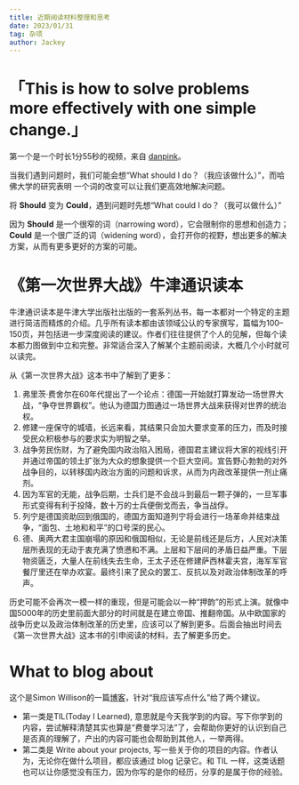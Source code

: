 ```yaml
---
title: 近期阅读材料整理和思考
date: 2023/01/31
tag: 杂项
author: Jackey
---
```


# 「This is how to solve problems more effectively with one simple change.」

第一个是一个时长1分55秒的视频，来自 [danpink](https://www.danpink.com/pinkcast/pinkcast-4-31-this-is-how-to-solve-problems-more-effectively-with-one-simple-change/)。

当我们遇到问题时，我们可能会想“What should I do？（我应该做什么）”，而哈佛大学的研究表明 一个词的改变可以让我们更高效地解决问题。

将 **Should** 变为 **Could**，遇到问题时先想“What could I do？（我可以做什么）”

因为 **Should** 是一个很窄的词（narrowing word），它会限制你的思想和创造力；**Could** 是一个很广泛的词（widening word），会打开你的视野，想出更多的解决方案，从而有更多更好的方案的可能。


# 《第一次世界大战》牛津通识读本

牛津通识读本是牛津大学出版社出版的一套系列丛书，每一本都对一个特定的主题进行简洁而精炼的介绍。几乎所有读本都由该领域公认的专家撰写，篇幅为100–150页，并包括进一步深度阅读的建议。作者们往往提供了个人的见解，但每个读本都力图做到中立和完整。非常适合深入了解某个主题前阅读，大概几个小时就可以读完。

从《第一次世界大战》这本书中了解到了更多：

1. 弗里茨·费舍尔在60年代提出了一个论点：德国一开始就打算发动一场世界大战，“争夺世界霸权”。他认为德国力图通过一场世界大战来获得对世界的统治权。
2. 修建一座保守的城墙，长远来看，其结果只会加大要求变革的压力，而及时接受民众积极参与的要求实为明智之举。
3. 战争劳民伤财，为了避免国内政治陷入困局，德国君主建议将大家的视线引开并通过帝国的领土扩张为大众的想象提供一个巨大空间。宣告野心勃勃的对外战争目的，以转移国内政治方面的问题和诉求，从而为内政改革提供一剂止痛剂。
4. 因为军官的无能，战争后期，士兵们是不会战斗到最后一颗子弹的，一旦军事形式变得有利于投降，数十万的士兵便倒戈而去，争当战俘。
5. 列宁是德国资助回到俄国的，德国方面知道列宁将会进行一场革命并结束战争，“面包、土地和和平”的口号深的民心。
6. 德、奥两大君主国崩塌的原因和俄国相似，无论是前线还是后方，人民对决策层所表现的无动于衷充满了愤懑和不满。上层和下层间的矛盾日益严重。下层物资匮乏，大量人在前线失去生命，王太子还在修建萨西林霍夫宫，海军军官餐厅里还在举办欢宴。最终引来了民众的罢工、反抗以及对政治体制改革的呼声。

历史可能不会再次一模一样的重现，但是可能会以一种“押韵”的形式上演。就像中国5000年的历史里前面大部分的时间就是在建立帝国、推翻帝国。从中欧国家的战争历史以及政治体制改革的历史里，应该可以了解到更多。后面会抽出时间去《第一次世界大战》这本书的引申阅读的材料，去了解更多历史。

# What to blog about

这个是Simon Willison的一篇[博客](https://simonwillison.net/2022/Nov/6/what-to-blog-about/)，针对“我应该写点什么”给了两个建议。

- 第一类是TIL(Today I Learned), 意思就是今天我学到的内容。写下你学到的内容，尝试解释清楚其实也算是“费曼学习法”了，会帮助你更好的认识到自己是否真的理解了，产出的内容可能也会帮助到其他人，一举两得。
- 第二类是 Write about your projects, 写一些关于你的项目的内容。作者认为，无论你在做什么项目，都应该通过 blog 记录它。和 TIL 一样，这类话题也可以让你感觉没有压力，因为你写的是你的经历，分享的是属于你的经验。






